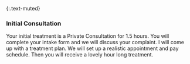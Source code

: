 ---
---
{:.text-muted}
### Initial Consultation

Your initial treatment is a Private Consultation for 1.5 hours. You will complete your intake form and we will discuss your complaint. I will come up with a treatment plan. We will set up a realistic appointment and pay schedule. Then you will receive a lovely hour long treatment.

<!-- Your follow-up treatments are each an hour and tailored to your main complaint. There will be less talking and more relaxing and receiving. You will come and get comfortable. You will receive acupuncture and massage, and rest with an eye cover, a blanket and soothing music. -->
